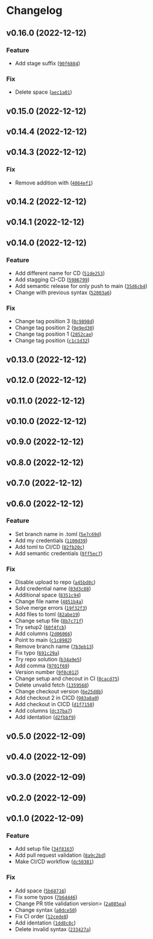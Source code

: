 # Changelog

<!--next-version-placeholder-->

## v0.16.0 (2022-12-12)
### Feature
* Add stage suffix ([`90f6884`](https://github.com/jorgesalinas07/aws_spike/commit/90f6884808297a1cf2c8ad4103d24a0a375193f4))

### Fix
* Delete space ([`aec1a01`](https://github.com/jorgesalinas07/aws_spike/commit/aec1a018667eb3d0e6d1a82517f03479d7c4982b))

## v0.15.0 (2022-12-12)


## v0.14.4 (2022-12-12)


## v0.14.3 (2022-12-12)
### Fix
* Remove addition with ([`4064ef1`](https://github.com/jorgesalinas07/aws_spike/commit/4064ef1fdbf7d844435b3c9307f9bcc815e85a2d))

## v0.14.2 (2022-12-12)


## v0.14.1 (2022-12-12)


## v0.14.0 (2022-12-12)
### Feature
* Add different name for CD ([`51de253`](https://github.com/jorgesalinas07/aws_spike/commit/51de2535339402b8ede2198d15a483adc810abbe))
* Add stagging CI-CD ([`5986799`](https://github.com/jorgesalinas07/aws_spike/commit/59867990a55428231682a3ba43b63bbb4499c7e5))
* Add semantic release for only push to main ([`35d6cb4`](https://github.com/jorgesalinas07/aws_spike/commit/35d6cb478eb20841200e094f6602f697f2a59197))
* Change with previous syntax ([`52003a6`](https://github.com/jorgesalinas07/aws_spike/commit/52003a6d6fa499eb60c10ed8c9e89c42a9116aa3))

### Fix
* Change tag position 3 ([`0c9898d`](https://github.com/jorgesalinas07/aws_spike/commit/0c9898d4de154a6a9836ca7cac7164d928d3d57c))
* Change tag position 2 ([`9e9ed30`](https://github.com/jorgesalinas07/aws_spike/commit/9e9ed304620561da7a7fea4f2d148b562f8908a5))
* Change tag position 1 ([`2852cae`](https://github.com/jorgesalinas07/aws_spike/commit/2852cae680a2f6123cc49d4a5906761a854dfc5b))
* Change tag position ([`c1c1d32`](https://github.com/jorgesalinas07/aws_spike/commit/c1c1d322c4a2873219965230e31f5db14a3be937))

## v0.13.0 (2022-12-12)


## v0.12.0 (2022-12-12)


## v0.11.0 (2022-12-12)


## v0.10.0 (2022-12-12)


## v0.9.0 (2022-12-12)


## v0.8.0 (2022-12-12)


## v0.7.0 (2022-12-12)


## v0.6.0 (2022-12-12)
### Feature
* Set branch name in .toml ([`5e7c69d`](https://github.com/jorgesalinas07/aws_spike/commit/5e7c69ddfcbfb8e350b0c13b8d2d02a4451b3f4e))
* Add my credentials ([`1100d39`](https://github.com/jorgesalinas07/aws_spike/commit/1100d3952d1f638a8502567c21e46a35a37681a1))
* Add toml to CI/CD ([`82fb20c`](https://github.com/jorgesalinas07/aws_spike/commit/82fb20cc9dbbed8e3a3ba451033ce84162924081))
* Add semantic credentials ([`9ff5ec7`](https://github.com/jorgesalinas07/aws_spike/commit/9ff5ec75df144a174497290a8466981cd3183520))

### Fix
* Disable upload to repo ([`a45bd0c`](https://github.com/jorgesalinas07/aws_spike/commit/a45bd0c5ea093dc4dce5df592dd606ca09867512))
* Add credential name ([`03d3c88`](https://github.com/jorgesalinas07/aws_spike/commit/03d3c88b38a6bbbd136ef0f3ceb5912d1f19db57))
* Additional space ([`8351c94`](https://github.com/jorgesalinas07/aws_spike/commit/8351c94d1f10ead9639a3b89a51109092e3590d0))
* Change file name ([`4851b4a`](https://github.com/jorgesalinas07/aws_spike/commit/4851b4a107047f522defd0db5be93f5f6f0df0de))
* Solve merge errors ([`19f32f3`](https://github.com/jorgesalinas07/aws_spike/commit/19f32f31a1093f841a2c0a2c6e7b268ea696aff3))
* Add files to toml ([`82abe19`](https://github.com/jorgesalinas07/aws_spike/commit/82abe19f47491788fdaee2c42c3a9cf5c1acc9a2))
* Change setup file ([`8b7c71f`](https://github.com/jorgesalinas07/aws_spike/commit/8b7c71f362cdf22ce595a9df1cfb1ba5afeef96d))
* Try setup2 ([`60f4fcb`](https://github.com/jorgesalinas07/aws_spike/commit/60f4fcb10eda9264c21f37bbe3d5c2ce20ccbdaa))
* Add columns ([`2d06066`](https://github.com/jorgesalinas07/aws_spike/commit/2d060660246309e6821022aac72921eb1ef9947c))
* Point to main ([`c1c8982`](https://github.com/jorgesalinas07/aws_spike/commit/c1c898270b01a317bb7d48aea64ffaa0bc4b3641))
* Remove branch name ([`7b3eb13`](https://github.com/jorgesalinas07/aws_spike/commit/7b3eb1348a2d57e5966a84543ef478e967656048))
* Fix typo ([`691c29a`](https://github.com/jorgesalinas07/aws_spike/commit/691c29a8032e3a77bd59b1f6c2d73533820066f1))
* Try repo solution ([`b34a9e5`](https://github.com/jorgesalinas07/aws_spike/commit/b34a9e5b5c084a9990efc1b7de0e112f2f57f7fd))
* Add comma ([`9701f69`](https://github.com/jorgesalinas07/aws_spike/commit/9701f693e9f38fdbd35096d4326bff8ddbc063cc))
* Version number ([`9f0c012`](https://github.com/jorgesalinas07/aws_spike/commit/9f0c012440a414beaa6a3dec424476932d69e8c9))
* Change setup and checout in CI ([`0cacd75`](https://github.com/jorgesalinas07/aws_spike/commit/0cacd75866b048c453f94262ce6841ddb4e906cc))
* Delete unvalid fetch ([`1359568`](https://github.com/jorgesalinas07/aws_spike/commit/13595684c54f2d208ec54983f1c5d1b68097fe1d))
* Change checkout version ([`6e25d8b`](https://github.com/jorgesalinas07/aws_spike/commit/6e25d8b735c6eed00da074e476b41395e92fe236))
* Add checkout 2 in CICD ([`983a8a0`](https://github.com/jorgesalinas07/aws_spike/commit/983a8a0365034883e9bcb779703e9870abdce807))
* Add checkout in CICD ([`d1f7150`](https://github.com/jorgesalinas07/aws_spike/commit/d1f71509b79090390ba2be3834808852eb71fd13))
* Add columns ([`dc37ba7`](https://github.com/jorgesalinas07/aws_spike/commit/dc37ba716d715edb9d4d1362eca6936a5141e1bd))
* Add identation ([`d2fbbf9`](https://github.com/jorgesalinas07/aws_spike/commit/d2fbbf91c03127bcc2f717e940f932ecbd32ce78))

## v0.5.0 (2022-12-09)


## v0.4.0 (2022-12-09)


## v0.3.0 (2022-12-09)


## v0.2.0 (2022-12-09)


## v0.1.0 (2022-12-09)
### Feature
* Add setup file ([`34f8163`](https://github.com/jorgesalinas07/aws_spike/commit/34f8163672edd33688fe849ba8e62390034f3f60))
* Add pull request validation ([`8a9c2bd`](https://github.com/jorgesalinas07/aws_spike/commit/8a9c2bd890222b0dbe9df94548467bbadcfe751f))
* Make CI/CD workflow ([`dc50381`](https://github.com/jorgesalinas07/aws_spike/commit/dc5038179971df23aca45e1018c987517dd82200))

### Fix
* Add space ([`5b68716`](https://github.com/jorgesalinas07/aws_spike/commit/5b68716ae58e9f17ea34bf6aa27baaa5da666933))
* Fix some typos ([`7b64446`](https://github.com/jorgesalinas07/aws_spike/commit/7b644463f5534272bdb81265b568a21c4cdfc0ee))
* Change PR title validation version> ([`2a085ea`](https://github.com/jorgesalinas07/aws_spike/commit/2a085ea4e4e5df158548f47857d2e1146cbc3a4d))
* Change syntax ([`a0dce50`](https://github.com/jorgesalinas07/aws_spike/commit/a0dce505012a59b248ad1ccb666f72950c570982))
* Fix CI order ([`12cede8`](https://github.com/jorgesalinas07/aws_spike/commit/12cede87e38a161955a1b5ccbb13110255bd2b82))
* Add identation ([`1dd8c8c`](https://github.com/jorgesalinas07/aws_spike/commit/1dd8c8c4eeaed64a3d282e0a79260fd5acd9e73a))
* Delete invalid syntax ([`233427a`](https://github.com/jorgesalinas07/aws_spike/commit/233427a8ef87c93508d5d829362a0aa109b2173d))
